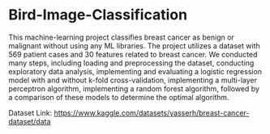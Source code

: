 # Bird-Image-Classification
This machine-learning project classifies breast cancer as benign or malignant without using any ML
libraries. The project utilizes a dataset with 569 patient cases and 30 features related to breast cancer. We
conducted many steps, including loading and preprocessing the dataset, conducting exploratory data
analysis, implementing and evaluating a logistic regression model with and without k-fold cross-validation,
implementing a multi-layer perceptron algorithm, implementing a random forest algorithm, followed by a
comparison of these models to determine the optimal algorithm.

Dataset Link: https://www.kaggle.com/datasets/yasserh/breast-cancer-dataset/data

